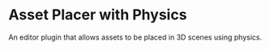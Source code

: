# Asset Placer with Physics
An editor plugin that allows assets to be placed in 3D scenes using physics. 
